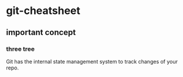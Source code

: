 # git-cheatsheet

## important concept
### three tree
Git has the internal state management system to track changes of your repo. 
